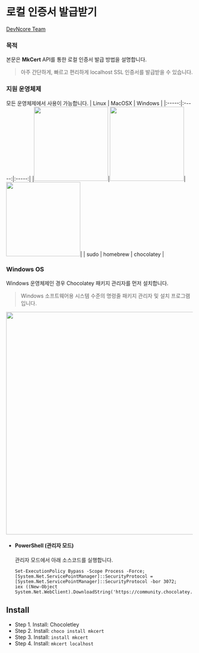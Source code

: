 # 로컬 인증서 발급받기
[DevNcore Team](https://devncore.org)

### 목적
본문은 **MkCert** API를 통한 로컬 인증서 발급 방법을 설명합니다. 
> 아주 간단하게, 빠르고 편리하게 localhost SSL 인증서를 발급받을 수 있습니다.

### 지원 운영체제
모든 운영체제에서 사용이 가능합니다.
| Linux | MacOSX | Windows |
|:-----:|:-----:|:-----:|
|<img src="https://user-images.githubusercontent.com/52397976/145034010-450f76a4-a8ad-470c-9c74-2373e925f323.png" width="200"/>|<img src="https://user-images.githubusercontent.com/52397976/145033016-235195ba-d75a-489e-9479-bb25278062c7.png" width="200"/>|<img src="https://user-images.githubusercontent.com/52397976/145033110-c2600e0b-f194-47e5-8940-02ff31691c8e.png" width="200"/>|
| sudo | homebrew | chocolatey |

### Windows OS
Windows 운영체제인 경우 Chocolatey 패키지 관리자를 먼저 설치합니다.
> Windows 소프트웨어용 시스템 수준의 명령줄 패키지 관리자 및 설치 프로그램 입니다.

<img src="https://user-images.githubusercontent.com/52397976/145036063-6f6f83c2-a1b2-41fb-bfe4-d9383697b6a2.png" width="600"/>

- #### PowerShell (관리자 모드) 
  관리자 모드에서 아래 소스코드를 실행합니다.
  
  ```
  Set-ExecutionPolicy Bypass -Scope Process -Force; 
  [System.Net.ServicePointManager]::SecurityProtocol = [System.Net.ServicePointManager]::SecurityProtocol -bor 3072; 
  iex ((New-Object System.Net.WebClient).DownloadString('https://community.chocolatey.org/install.ps1'))
  ```

## Install

- Step 1. Install: Chocoletley
- Step 2. Install: `choco install mkcert`
- Step 3. Install: `install mkcert`
- Step 4. Install: `mkcert localhost`
